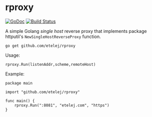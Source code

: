 rproxy
======
[![GoDoc](https://godoc.org/github.com/etelej/rproxy?status.svg)](https://godoc.org/github.com/etelej/rproxy) [![Build Status](https://api.travis-ci.org/etelej/rproxy.svg?branch=master)](https://travis-ci.org/etelej/rproxy)

A simple Golang _single host_ reverse proxy that implements package httputil's `NewSingleHostReverseProxy` function.

```
go get github.com/etelej/rproxy
```


Usage:
```
rproxy.Run(listenAddr,scheme,remoteHost)
```

Example: 
```
package main

import "github.com/etelej/rproxy"

func main() {
    rproxy.Run(":8081", "etelej.com", "https")
}
```
